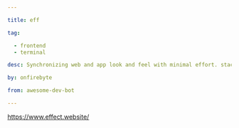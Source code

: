 ```yaml
---

title: eff 

tag: 

  - frontend
  - terminal 

desc: Synchronizing web and app look and feel with minimal effort. stack: frontend, terminal 

by: onfirebyte 

from: awesome-dev-bot 

---
```




https://www.effect.website/ 

